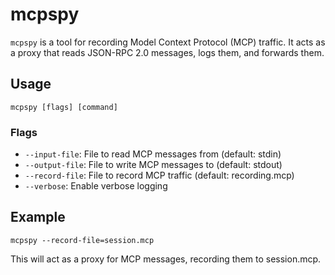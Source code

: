 # mcpspy

`mcpspy` is a tool for recording Model Context Protocol (MCP) traffic. It acts as a proxy that reads JSON-RPC 2.0 messages, logs them, and forwards them.

## Usage

```
mcpspy [flags] [command]
```

### Flags

- `--input-file`: File to read MCP messages from (default: stdin)
- `--output-file`: File to write MCP messages to (default: stdout)
- `--record-file`: File to record MCP traffic (default: recording.mcp)
- `--verbose`: Enable verbose logging

## Example

```
mcpspy --record-file=session.mcp
```

This will act as a proxy for MCP messages, recording them to session.mcp.
